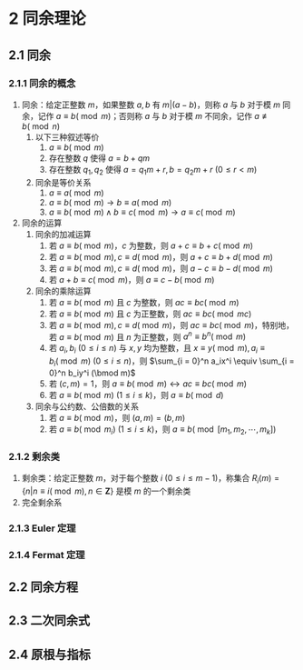 # 2 同余理论

## 2.1 同余
### 2.1.1 同余的概念
1. 同余：给定正整数 $m$，如果整数 $a, b$ 有 $m | (a - b)$，则称 $a$ 与 $b$ 对于模 $m$ 同余，记作 $a \equiv b (\bmod m)$；否则称 $a$ 与 $b$ 对于模 $m$ 不同余，记作 $a \not\equiv b (\bmod n)$
    1. 以下三种叙述等价
        1. $a \equiv b (\bmod m)$
        2. 存在整数 $q$ 使得 $a = b + qm$
        3. 存在整数 $q_1, q_2$ 使得 $a = q_1m + r, b = q_2m + r \ (0 \leqslant r < m)$
    2. 同余是等价关系
        1. $a \equiv a (\bmod m)$
        2. $a \equiv b (\bmod m) \to b \equiv a (\bmod m)$
        3. $a \equiv b (\bmod m) \wedge b \equiv c (\bmod m) \to a \equiv c (\bmod m)$
2. 同余的运算
    1. 同余的加减运算
        1. 若 $a \equiv b (\bmod m)$，$c$ 为整数，则 $a + c \equiv b + c (\bmod m)$
        2. 若 $a \equiv b (\bmod m), c \equiv d (\bmod m)$，则 $a + c \equiv b + d (\bmod m)$
        3. 若 $a \equiv b (\bmod m), c \equiv d (\bmod m)$，则 $a - c \equiv b - d (\bmod m)$
        4. 若 $a + b \equiv c (\bmod m)$，则 $a \equiv c - b (\bmod m)$
    2. 同余的乘除运算
        1. 若 $a \equiv b (\bmod m)$ 且 $c$ 为整数，则 $ac \equiv bc (\bmod m)$
        2. 若 $a \equiv b (\bmod m)$ 且 $c$ 为正整数，则 $ac \equiv bc (\bmod mc)$ 
        3. 若 $a \equiv b (\bmod m), c \equiv d (\bmod m)$，则 $ac \equiv bc (\bmod m)$，特别地，若 $a \equiv b (\bmod m)$ 且 $n$ 为正整数，则 $a^n \equiv b^n (\bmod m)$
        4. 若 $a_i, b_i \ (0 \leqslant i \leqslant n)$ 与 $x, y$ 均为整数，且 $x \equiv y (\bmod m), a_i \equiv b_i (\bmod m) \ (0 \leqslant i \leqslant n)$，则 $\sum_{i = 0}^n a_ix^i \equiv \sum_{i = 0}^n b_iy^i (\bmod m)$
        5. 若 $(c, m) = 1$，则 $a \equiv b (\bmod m) \leftrightarrow ac \equiv bc (\bmod m)$
        6. 若 $a \equiv b (\bmod m) \ (1 \leqslant i \leqslant k)$，则 $a \equiv b (\bmod d)$
    3. 同余与公约数、公倍数的关系
        1. 若 $a \equiv b (\bmod m)$，则 $(a, m) = (b, m)$
        2. 若 $a \equiv b (\bmod m_i) \ (1 \leqslant i \leqslant k)$，则 $a \equiv b (\bmod [m_1, m_2, \cdots, m_k])$

### 2.1.2 剩余类
1. 剩余类：给定正整数 $m$，对于每个整数 $i \ (0 \leqslant i \leqslant m - 1)$，称集合 $R_i(m) = \{n | n \equiv i (\bmod m), n \in \mathbf Z\}$ 是模 $m$ 的一个剩余类
2. 完全剩余系

### 2.1.3 Euler 定理

### 2.1.4 Fermat 定理

## 2.2 同余方程

## 2.3 二次同余式

## 2.4 原根与指标
